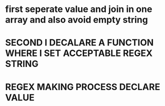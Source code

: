 # first seperate value and join in one array and also avoid empty string

# SECOND I DECALARE A FUNCTION WHERE I SET ACCEPTABLE REGEX STRING

# REGEX MAKING PROCESS DECLARE VALUE

